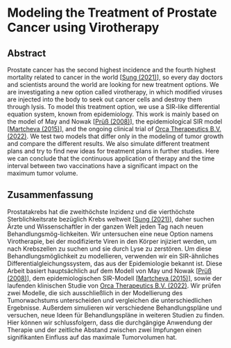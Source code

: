 # Modeling the Treatment of Prostate Cancer using Virotherapy

## Abstract
Prostate cancer has the second highest incidence and the fourth highest mortality related to cancer in the world [[Sung (2021)](https://acsjournals.onlinelibrary.wiley.com/doi/full/10.3322/caac.21660)], so every day doctors and scientists around the world are looking for new treatment options. We are investigating a new option called virotherapy, in which modified viruses are injected into the body to seek out cancer cells and destroy them through lysis. To model this treatment option, we use a SIR-like differential equation system, known from epidemiology. This work is mainly based on the model of May and Nowak [[Prüß (2008)](https://doi.org/10.1007/978-3-7643-8437-1)], the epidemiological SIR model [[Martcheva (2015)](https://doi.org/10.1007/978-1-4899-7612-3_2)], and the ongoing clinical trial of [Orca Therapeutics B.V. (2022)](https://clinicaltrials.gov/ct2/show/record/NCT04097002). We test two models that differ only in the modeling of tumor growth and compare the different results. We also simulate different treatment plans and try to find new ideas for treatment plans in further studies. Here we can conclude that the continuous application of therapy and the time interval between two vaccinations have a significant impact on the maximum tumor volume.  

## Zusammenfassung
Prostatakrebs hat die zweithöchste Inzidenz und die vierthöchste Sterblichkeitsrate bezüglich Krebs weltweit [[Sung (2021)](https://acsjournals.onlinelibrary.wiley.com/doi/full/10.3322/caac.21660)], daher suchen Ärzte und Wissenschaftler in der ganzen Welt jeden Tag nach neuen Behandlungsmög-lichkeiten. Wir untersuchen eine neue Option namens Virotherapie, bei der modifizierte Viren in den Körper injiziert werden, um nach Krebszellen zu suchen und sie durch Lyse zu zerstören. Um diese Behandlungsmöglichkeit zu modellieren, verwenden wir ein SIR-ähnliches Differentialgleichungssystem, das aus der Epidemiologie bekannt ist. Diese Arbeit basiert hauptsächlich auf dem Modell von May und Nowak [[Prüß (2008)](https://doi.org/10.1007/978-3-7643-8437-1)], dem epidemiologischen SIR-Modell [[Martcheva (2015)](https://doi.org/10.1007/978-1-4899-7612-3_2)], sowie der laufenden klinischen Studie von [Orca Therapeutics B.V. (2022)](https://clinicaltrials.gov/ct2/show/record/NCT04097002). Wir prüfen zwei Modelle, die sich ausschließlich in der Modellierung des Tumorwachstums unterscheiden und vergleichen die unterschiedlichen Ergebnisse. Außerdem simulieren wir verschiedene Behandlungspläne und versuchen, neue Ideen für Behandlungspläne in weiteren Studien zu finden. Hier können wir schlussfolgern, dass die durchgängige Anwendung der Therapie und der zeitliche Abstand zwischen zwei Impfungen einen signifikanten Einfluss auf das maximale Tumorvolumen hat.
